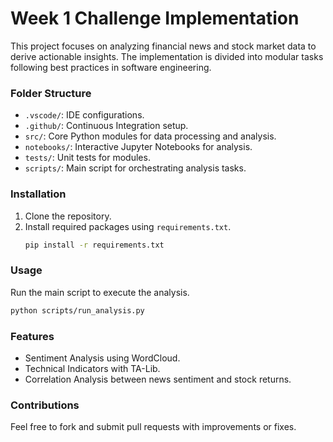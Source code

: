 # Week 1 Challenge Implementation

This project focuses on analyzing financial news and stock market data to derive actionable insights. The implementation is divided into modular tasks following best practices in software engineering.

### Folder Structure

- `.vscode/`: IDE configurations.
- `.github/`: Continuous Integration setup.
- `src/`: Core Python modules for data processing and analysis.
- `notebooks/`: Interactive Jupyter Notebooks for analysis.
- `tests/`: Unit tests for modules.
- `scripts/`: Main script for orchestrating analysis tasks.

### Installation

1. Clone the repository.
2. Install required packages using `requirements.txt`.
   ```bash
   pip install -r requirements.txt
   ```

### Usage

Run the main script to execute the analysis.

```bash
python scripts/run_analysis.py
```

### Features

- Sentiment Analysis using WordCloud.
- Technical Indicators with TA-Lib.
- Correlation Analysis between news sentiment and stock returns.

### Contributions

Feel free to fork and submit pull requests with improvements or fixes.
